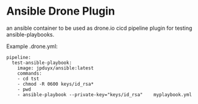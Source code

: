 # Ansible Drone Plugin

an ansible container to be used as drone.io cicd pipeline plugin for testing ansible-playbooks.

Example .drone.yml:

    pipeline:
      test-ansible-playbook:
        image: jpduyx/ansible:latest
        commands:
        - cd tst
        - chmod -R 0600 keys/id_rsa*
        - pwd
        - ansible-playbook --private-key="keys/id_rsa"    myplaybook.yml 

